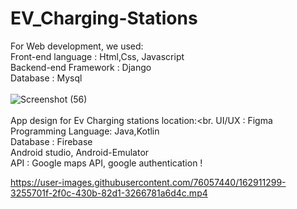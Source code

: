 # EV_Charging-Stations

For Web development, we used:<br>
Front-end language : Html,Css, Javascript<br>
Backend-end Framework : Django<br>
Database : Mysql <br>
<br>
![Screenshot (56)](https://user-images.githubusercontent.com/76057440/160963606-1983f15a-10c6-42ac-a5f6-2e086191e99f.png)
<br>
<br>
App design for Ev Charging stations location:<br.
UI/UX : Figma<br>
Programming Language: Java,Kotlin<br>
Database : Firebase<br>
Android studio, Android-Emulator<br>
API : Google maps API, google authentication !

https://user-images.githubusercontent.com/76057440/162911299-3255701f-2f0c-430b-82d1-3266781a6d4c.mp4

